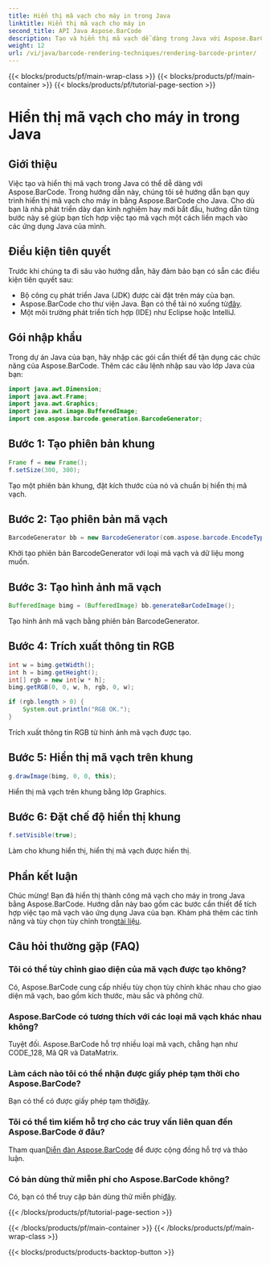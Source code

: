 ```yaml
---
title: Hiển thị mã vạch cho máy in trong Java
linktitle: Hiển thị mã vạch cho máy in
second_title: API Java Aspose.BarCode
description: Tạo và hiển thị mã vạch dễ dàng trong Java với Aspose.BarCode. Hãy làm theo hướng dẫn từng bước của chúng tôi để tích hợp liền mạch.
weight: 12
url: /vi/java/barcode-rendering-techniques/rendering-barcode-printer/
---
```


{{< blocks/products/pf/main-wrap-class >}}
{{< blocks/products/pf/main-container >}}
{{< blocks/products/pf/tutorial-page-section >}}

# Hiển thị mã vạch cho máy in trong Java


## Giới thiệu

Việc tạo và hiển thị mã vạch trong Java có thể dễ dàng với Aspose.BarCode. Trong hướng dẫn này, chúng tôi sẽ hướng dẫn bạn quy trình hiển thị mã vạch cho máy in bằng Aspose.BarCode cho Java. Cho dù bạn là nhà phát triển dày dạn kinh nghiệm hay mới bắt đầu, hướng dẫn từng bước này sẽ giúp bạn tích hợp việc tạo mã vạch một cách liền mạch vào các ứng dụng Java của mình.

## Điều kiện tiên quyết

Trước khi chúng ta đi sâu vào hướng dẫn, hãy đảm bảo bạn có sẵn các điều kiện tiên quyết sau:

- Bộ công cụ phát triển Java (JDK) được cài đặt trên máy của bạn.
-  Aspose.BarCode cho thư viện Java. Bạn có thể tải nó xuống từ[đây](https://releases.aspose.com/barcode/java/).
- Một môi trường phát triển tích hợp (IDE) như Eclipse hoặc IntelliJ.

## Gói nhập khẩu

Trong dự án Java của bạn, hãy nhập các gói cần thiết để tận dụng các chức năng của Aspose.BarCode. Thêm các câu lệnh nhập sau vào lớp Java của bạn:

```java
import java.awt.Dimension;
import java.awt.Frame;
import java.awt.Graphics;
import java.awt.image.BufferedImage;
import com.aspose.barcode.generation.BarcodeGenerator;
```

## Bước 1: Tạo phiên bản khung

```java
Frame f = new Frame();
f.setSize(300, 300);
```

Tạo một phiên bản khung, đặt kích thước của nó và chuẩn bị hiển thị mã vạch.

## Bước 2: Tạo phiên bản mã vạch

```java
BarcodeGenerator bb = new BarcodeGenerator(com.aspose.barcode.EncodeTypes.CODE_128, "1234567");
```

Khởi tạo phiên bản BarcodeGenerator với loại mã vạch và dữ liệu mong muốn.

## Bước 3: Tạo hình ảnh mã vạch

```java
BufferedImage bimg = (BufferedImage) bb.generateBarCodeImage();
```

Tạo hình ảnh mã vạch bằng phiên bản BarcodeGenerator.

## Bước 4: Trích xuất thông tin RGB

```java
int w = bimg.getWidth();
int h = bimg.getHeight();
int[] rgb = new int[w * h];
bimg.getRGB(0, 0, w, h, rgb, 0, w);

if (rgb.length > 0) {
    System.out.println("RGB OK.");
}
```

Trích xuất thông tin RGB từ hình ảnh mã vạch được tạo.

## Bước 5: Hiển thị mã vạch trên khung

```java
g.drawImage(bimg, 0, 0, this);
```

Hiển thị mã vạch trên khung bằng lớp Graphics.

## Bước 6: Đặt chế độ hiển thị khung

```java
f.setVisible(true);
```

Làm cho khung hiển thị, hiển thị mã vạch được hiển thị.

## Phần kết luận

 Chúc mừng! Bạn đã hiển thị thành công mã vạch cho máy in trong Java bằng Aspose.BarCode. Hướng dẫn này bao gồm các bước cần thiết để tích hợp việc tạo mã vạch vào ứng dụng Java của bạn. Khám phá thêm các tính năng và tùy chọn tùy chỉnh trong[tài liệu](https://reference.aspose.com/barcode/java/).

## Câu hỏi thường gặp (FAQ)

### Tôi có thể tùy chỉnh giao diện của mã vạch được tạo không?
Có, Aspose.BarCode cung cấp nhiều tùy chọn tùy chỉnh khác nhau cho giao diện mã vạch, bao gồm kích thước, màu sắc và phông chữ.

### Aspose.BarCode có tương thích với các loại mã vạch khác nhau không?
Tuyệt đối. Aspose.BarCode hỗ trợ nhiều loại mã vạch, chẳng hạn như CODE_128, Mã QR và DataMatrix.

### Làm cách nào tôi có thể nhận được giấy phép tạm thời cho Aspose.BarCode?
 Bạn có thể có được giấy phép tạm thời[đây](https://purchase.aspose.com/temporary-license/).

### Tôi có thể tìm kiếm hỗ trợ cho các truy vấn liên quan đến Aspose.BarCode ở đâu?
 Tham quan[Diễn đàn Aspose.BarCode](https://forum.aspose.com/c/barcode/13) để được cộng đồng hỗ trợ và thảo luận.

### Có bản dùng thử miễn phí cho Aspose.BarCode không?
 Có, bạn có thể truy cập bản dùng thử miễn phí[đây](https://releases.aspose.com/).


{{< /blocks/products/pf/tutorial-page-section >}}

{{< /blocks/products/pf/main-container >}}
{{< /blocks/products/pf/main-wrap-class >}}

{{< blocks/products/products-backtop-button >}}
